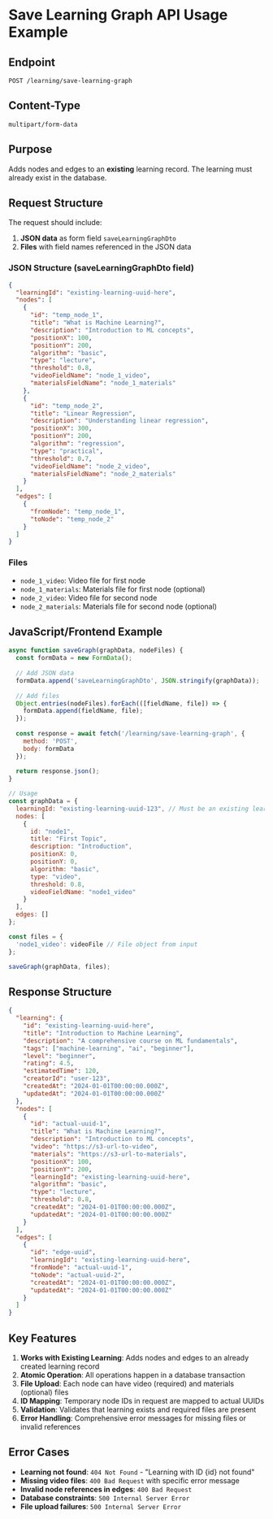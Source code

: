# Save Learning Graph API Usage Example

## Endpoint
`POST /learning/save-learning-graph`

## Content-Type
`multipart/form-data`

## Purpose
Adds nodes and edges to an **existing** learning record. The learning must already exist in the database.

## Request Structure

The request should include:
1. **JSON data** as form field `saveLearningGraphDto` 
2. **Files** with field names referenced in the JSON data

### JSON Structure (saveLearningGraphDto field)

```json
{
  "learningId": "existing-learning-uuid-here",
  "nodes": [
    {
      "id": "temp_node_1",
      "title": "What is Machine Learning?",
      "description": "Introduction to ML concepts",
      "positionX": 100,
      "positionY": 200,
      "algorithm": "basic",
      "type": "lecture",
      "threshold": 0.8,
      "videoFieldName": "node_1_video",
      "materialsFieldName": "node_1_materials"
    },
    {
      "id": "temp_node_2", 
      "title": "Linear Regression",
      "description": "Understanding linear regression",
      "positionX": 300,
      "positionY": 200,
      "algorithm": "regression",
      "type": "practical",
      "threshold": 0.7,
      "videoFieldName": "node_2_video",
      "materialsFieldName": "node_2_materials"
    }
  ],
  "edges": [
    {
      "fromNode": "temp_node_1",
      "toNode": "temp_node_2"
    }
  ]
}
```

### Files
- `node_1_video`: Video file for first node
- `node_1_materials`: Materials file for first node (optional)
- `node_2_video`: Video file for second node  
- `node_2_materials`: Materials file for second node (optional)

## JavaScript/Frontend Example

```javascript
async function saveGraph(graphData, nodeFiles) {
  const formData = new FormData();
  
  // Add JSON data
  formData.append('saveLearningGraphDto', JSON.stringify(graphData));
  
  // Add files
  Object.entries(nodeFiles).forEach(([fieldName, file]) => {
    formData.append(fieldName, file);
  });
  
  const response = await fetch('/learning/save-learning-graph', {
    method: 'POST',
    body: formData
  });
  
  return response.json();
}

// Usage
const graphData = {
  learningId: "existing-learning-uuid-123", // Must be an existing learning ID
  nodes: [
    {
      id: "node1",
      title: "First Topic",
      description: "Introduction",
      positionX: 0,
      positionY: 0,
      algorithm: "basic",
      type: "video",
      threshold: 0.8,
      videoFieldName: "node1_video"
    }
  ],
  edges: []
};

const files = {
  'node1_video': videoFile // File object from input
};

saveGraph(graphData, files);
```

## Response Structure

```json
{
  "learning": {
    "id": "existing-learning-uuid-here",
    "title": "Introduction to Machine Learning",
    "description": "A comprehensive course on ML fundamentals",
    "tags": ["machine-learning", "ai", "beginner"],
    "level": "beginner",
    "rating": 4.5,
    "estimatedTime": 120,
    "creatorId": "user-123",
    "createdAt": "2024-01-01T00:00:00.000Z",
    "updatedAt": "2024-01-01T00:00:00.000Z"
  },
  "nodes": [
    {
      "id": "actual-uuid-1",
      "title": "What is Machine Learning?",
      "description": "Introduction to ML concepts",
      "video": "https://s3-url-to-video",
      "materials": "https://s3-url-to-materials",
      "positionX": 100,
      "positionY": 200,
      "learningId": "existing-learning-uuid-here",
      "algorithm": "basic",
      "type": "lecture", 
      "threshold": 0.8,
      "createdAt": "2024-01-01T00:00:00.000Z",
      "updatedAt": "2024-01-01T00:00:00.000Z"
    }
  ],
  "edges": [
    {
      "id": "edge-uuid",
      "learningId": "existing-learning-uuid-here",
      "fromNode": "actual-uuid-1",
      "toNode": "actual-uuid-2",
      "createdAt": "2024-01-01T00:00:00.000Z",
      "updatedAt": "2024-01-01T00:00:00.000Z"
    }
  ]
}
```

## Key Features

1. **Works with Existing Learning**: Adds nodes and edges to an already created learning record
2. **Atomic Operation**: All operations happen in a database transaction
3. **File Upload**: Each node can have video (required) and materials (optional) files
4. **ID Mapping**: Temporary node IDs in request are mapped to actual UUIDs
5. **Validation**: Validates that learning exists and required files are present
6. **Error Handling**: Comprehensive error messages for missing files or invalid references

## Error Cases

- **Learning not found**: `404 Not Found` - "Learning with ID {id} not found"
- **Missing video files**: `400 Bad Request` with specific error message
- **Invalid node references in edges**: `400 Bad Request`  
- **Database constraints**: `500 Internal Server Error`
- **File upload failures**: `500 Internal Server Error`